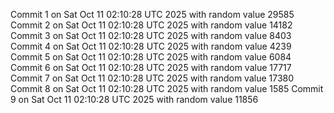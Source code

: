 Commit 1 on Sat Oct 11 02:10:28 UTC 2025 with random value 29585
Commit 2 on Sat Oct 11 02:10:28 UTC 2025 with random value 14182
Commit 3 on Sat Oct 11 02:10:28 UTC 2025 with random value 8403
Commit 4 on Sat Oct 11 02:10:28 UTC 2025 with random value 4239
Commit 5 on Sat Oct 11 02:10:28 UTC 2025 with random value 6084
Commit 6 on Sat Oct 11 02:10:28 UTC 2025 with random value 17717
Commit 7 on Sat Oct 11 02:10:28 UTC 2025 with random value 17380
Commit 8 on Sat Oct 11 02:10:28 UTC 2025 with random value 1585
Commit 9 on Sat Oct 11 02:10:28 UTC 2025 with random value 11856
